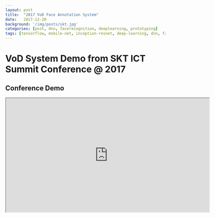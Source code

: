 ```yaml
---
layout: post
title:  "2017 VoD Face Annotation System"
date:   2017-12-20
background: '/img/posts/skt.jpg'
categories: [post, dnn, facerecognition, deeplearning, prototyping]
tags: [tensorflow, mobile-net, inception-resnet, deep-learning, dnn, face-recognition, prototyping]
---
```


VoD System Demo from SKT ICT Summit Conference @ 2017
================================

Conference Demo
------------------------
<iframe src="https://drive.google.com/file/d/11MKVMcjo03VGboEoZqexx8DfVqY3WJfSiw/preview" width="640" height="360"></span></iframe>